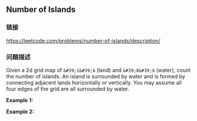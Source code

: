 ## Number of Islands  
### 链接  
https://leetcode.com/problems/number-of-islands/description/  
### 问题描述
Given a 2d grid map of `&#39;1&#39;`s (land) and `&#39;0&#39;`s (water), count the number of islands. An island is surrounded by water and is formed by connecting adjacent lands horizontally or vertically. You may assume all four edges of the grid are all surrounded by water.

**Example 1:**

**Example 2:**
